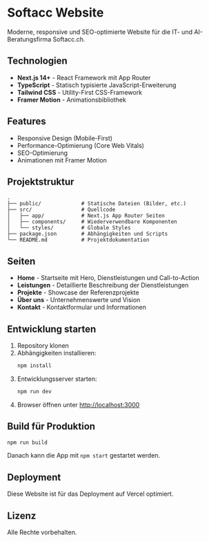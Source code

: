 # Softacc Website

Moderne, responsive und SEO-optimierte Website für die IT- und AI-Beratungsfirma Softacc.ch.

## Technologien

- **Next.js 14+** - React Framework mit App Router
- **TypeScript** - Statisch typisierte JavaScript-Erweiterung
- **Tailwind CSS** - Utility-First CSS-Framework
- **Framer Motion** - Animationsbibliothek

## Features

- Responsive Design (Mobile-First)
- Performance-Optimierung (Core Web Vitals)
- SEO-Optimierung
- Animationen mit Framer Motion

## Projektstruktur

```
.
├── public/             # Statische Dateien (Bilder, etc.)
├── src/                # Quellcode
│   ├── app/            # Next.js App Router Seiten
│   ├── components/     # Wiederverwendbare Komponenten
│   └── styles/         # Globale Styles
├── package.json        # Abhängigkeiten und Scripts
└── README.md           # Projektdokumentation
```

## Seiten

- **Home** - Startseite mit Hero, Dienstleistungen und Call-to-Action
- **Leistungen** - Detaillierte Beschreibung der Dienstleistungen
- **Projekte** - Showcase der Referenzprojekte
- **Über uns** - Unternehmenswerte und Vision
- **Kontakt** - Kontaktformular und Informationen

## Entwicklung starten

1. Repository klonen
2. Abhängigkeiten installieren:
   ```bash
   npm install
   ```
3. Entwicklungsserver starten:
   ```bash
   npm run dev
   ```
4. Browser öffnen unter [http://localhost:3000](http://localhost:3000)

## Build für Produktion

```bash
npm run build
```

Danach kann die App mit `npm start` gestartet werden.

## Deployment

Diese Website ist für das Deployment auf Vercel optimiert.

## Lizenz

Alle Rechte vorbehalten. 